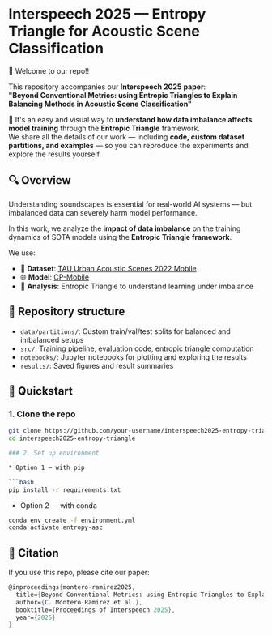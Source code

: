# Interspeech 2025 — Entropy Triangle for Acoustic Scene Classification

🥳 Welcome to our repo!!

This repository accompanies our **Interspeech 2025 paper**:  
**"Beyond Conventional Metrics: using Entropic Triangles to Explain Balancing Methods in Acoustic Scene Classification"**

🤗 It's an easy and visual way to **understand how data imbalance affects model training** through the **Entropic Triangle** framework.  
We share all the details of our work — including **code, custom dataset partitions, and examples** — so you can reproduce the experiments and explore the results yourself.


## 🔍 Overview

Understanding soundscapes is essential for real-world AI systems — but imbalanced data can severely harm model performance.

In this work, we analyze the **impact of data imbalance** on the training dynamics of SOTA models using the **Entropic Triangle framework**.

We use:

- 🧠 **Dataset**: [TAU Urban Acoustic Scenes 2022 Mobile](https://zenodo.org/records/6337421)
- 🌐 **Model**: [CP-Mobile](https://github.com/fschmid56/cpjku_dcase23)
- 🔺 **Analysis**: Entropic Triangle to understand learning under imbalance

## 📁 Repository structure

- `data/partitions/`: Custom train/val/test splits for balanced and imbalanced setups
- `src/`: Training pipeline, evaluation code, entropic triangle computation
- `notebooks/`: Jupyter notebooks for plotting and exploring the results
- `results/`: Saved figures and result summaries

## 🚀 Quickstart

### 1. Clone the repo

```bash
git clone https://github.com/your-username/interspeech2025-entropy-triangle.git
cd interspeech2025-entropy-triangle

### 2. Set up environment

* Option 1 — with pip

```bash
pip install -r requirements.txt
```

* Option 2 — with conda

```bash
conda env create -f environment.yml
conda activate entropy-asc
```

## 📜 Citation

If you use this repo, please cite our paper:

```mathematica
@inproceedings{montero-ramirez2025,
  title={Beyond Conventional Metrics: using Entropic Triangles to Explain Balancing Methods in Acoustic Scene Classification},
  author={C. Montero-Ramirez et al.},
  booktitle={Proceedings of Interspeech 2025},
  year={2025}
}
```
